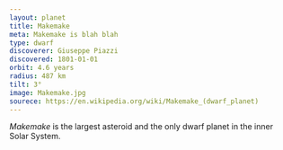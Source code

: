 ```yaml
---
layout: planet
title: Makemake
meta: Makemake is blah blah
type: dwarf
discoverer: Giuseppe Piazzi
discovered: 1801-01-01
orbit: 4.6 years
radius: 487 km
tilt: 3°
image: Makemake.jpg
sourece: https://en.wikipedia.org/wiki/Makemake_(dwarf_planet)
---
```


*Makemake* is the largest asteroid and the only dwarf planet in the inner Solar System.
